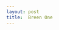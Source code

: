 ```yaml
---
layout: post
title:  Breen One
---
```

<html>
<head>
<title>

</title>
</head>
<body>
<!--For All Of The Other Ones Too, Up There Where It Says title:  Breen One, that means that that is the title and that counts?-->
</body>
</html>
